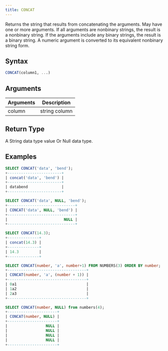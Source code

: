 ```yaml
---
title: CONCAT
---
```


Returns the string that results from concatenating the arguments. May have one or more arguments. If all arguments are nonbinary strings, the result is a nonbinary string. If the arguments include any binary strings, the result is a binary string. A numeric argument is converted to its equivalent nonbinary string form.

## Syntax

```sql
CONCAT(column1, ...)
```

## Arguments

| Arguments   | Description   |
| ----------- | ------------- |
| column      | string column |

## Return Type

A String data type value Or Null data type.

## Examples

```sql
SELECT CONCAT('data', 'bend');
+------------------------+
| concat('data', 'bend') |
+------------------------+
| databend               |
+------------------------+

SELECT CONCAT('data', NULL, 'bend');
+------------------------------+
| CONCAT('data', NULL, 'bend') |
+------------------------------+
|                         NULL |
+------------------------------+

SELECT CONCAT(14.3);
+--------------+
| concat(14.3) |
+--------------+
| 14.3         |
+--------------+

SELECT CONCAT(number, 'a', number+1) FROM NUMBERS(3) ORDER BY number;
+-----------------------------------+
| CONCAT(number, 'a', (number + 1)) |
+-----------------------------------+
| 0a1                               |
| 1a2                               |
| 2a3                               |
+-----------------------------------+

SELECT CONCAT(number, NULL) from numbers(4);
+----------------------+
| CONCAT(number, NULL) |
+----------------------+
|                 NULL |
|                 NULL |
|                 NULL |
|                 NULL |
+----------------------+
```
